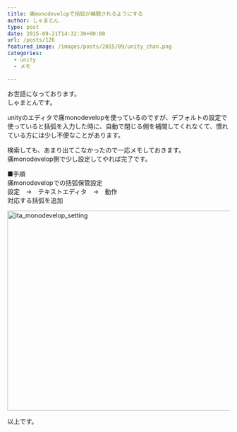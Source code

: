 ```yaml
---
title: 痛monodevelopで括弧が補間されるようにする
author: しゃまとん
type: post
date: 2015-09-21T14:32:30+00:00
url: /posts/126
featured_image: /images/posts/2015/09/unity_chan.png
categories:
  - unity
  - メモ

---
```

お世話になっております。  
しゃまとんです。

unityのエディタで痛monodevelopを使っているのですが、デフォルトの設定で使っていると括弧を入力した時に、自動で閉じる側を補間してくれなくて、慣れている方には少し不便なことがあります。

検索しても、あまり出てこなかったので一応メモしておきます。  
痛monodevelop側で少し設定してやれば完了です。

■手順  
痛monodevelopでの括弧保管設定  
設定　→　テキストエディタ　→　動作  
対応する括弧を追加

[<img src="https://shamaton.orz.hm/blog/images/posts/2015/09/ita_monodevelop_setting.png" alt="ita_monodevelop_setting" width="692" height="453" class="alignleft  wp-image-127" />][1]

以上です。

 [1]: https://shamaton.orz.hm/blog/images/posts/2015/09/ita_monodevelop_setting.png